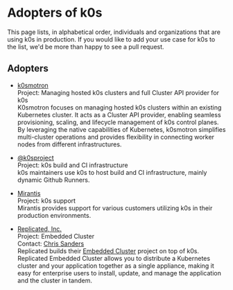# Adopters of k0s

This page lists, in alphabetical order, individuals and organizations that are
using k0s in production. If you would like to add your use case for k0s to the
list, we'd be more than happy to see a pull request.

## Adopters

<!--
When adding new adopters, please adhere roughly to the following format:

* <Organization name including link>  
  Project: <The project name or a short description of the use case>  
  Contact: <Contact info, if applicable, e.g. email addresses, social media handles ...>  
  <A longer descriptive text, preferably hard wrapped at around 80-120 characters per line, or at the end of a sentence.>

Note the two trailing spaces at the end of the first lines. Those denote a line break.
Try to maintain an alphabetical order. 
-->

* [k0smotron](https://k0smotron.io/)  
  Project: Managing hosted k0s clusters and full Cluster API provider for k0s  
  K0smotron focuses on managing hosted k0s clusters within an existing
  Kubernetes cluster. It acts as a Cluster API provider, enabling seamless
  provisioning, scaling, and lifecycle management of k0s control planes. By
  leveraging the native capabilities of Kubernetes, k0smotron simplifies
  multi-cluster operations and provides flexibility in connecting worker nodes
  from different infrastructures.

* [@k0sproject](https://github.com/k0sproject)  
  Project: k0s build and CI infrastructure  
  k0s maintainers use k0s to host build and CI infrastructure, mainly dynamic
  Github Runners.

* [Mirantis](https://www.mirantis.com/software/k0s/)  
  Project: k0s support  
  Mirantis provides support for various customers utilizing k0s in their
  production environments.

* [Replicated, Inc.](https://www.replicated.com/)  
  Project: Embedded Cluster  
  Contact: [Chris Sanders](https://github.com/chris-sanders)  
  Replicated builds their [Embedded Cluster][replicated-embedded] project on top
  of k0s. Replicated Embedded Cluster allows you to distribute a Kubernetes
  cluster and your application together as a single appliance, making it easy
  for enterprise users to install, update, and manage the application and the
  cluster in tandem.

[replicated-embedded]: https://docs.replicated.com/vendor/embedded-overview
